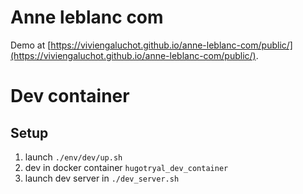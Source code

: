 # Anne leblanc com

Demo at [https://viviengaluchot.github.io/anne-leblanc-com/public/](https://viviengaluchot.github.io/anne-leblanc-com/public/).


# Dev container

## Setup

1. launch `./env/dev/up.sh`
2. dev in docker container `hugotryal_dev_container`
3. launch dev server in `./dev_server.sh`

